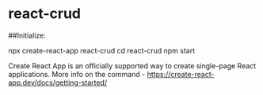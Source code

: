 # react-crud

##Initialize:

npx create-react-app react-crud
cd react-crud
npm start

Create React App is an officially supported way to create single-page React applications.
More info on the command - https://create-react-app.dev/docs/getting-started/

